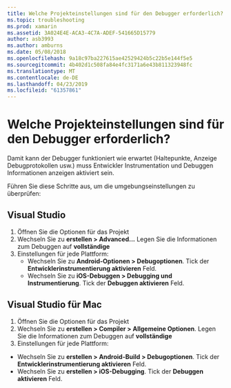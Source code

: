 ```yaml
---
title: Welche Projekteinstellungen sind für den Debugger erforderlich?
ms.topic: troubleshooting
ms.prod: xamarin
ms.assetid: 3A024E4E-ACA3-4C7A-ADEF-541665D15779
author: asb3993
ms.author: amburns
ms.date: 05/08/2018
ms.openlocfilehash: 9a18c97ba227615ae42529424b5c22b5e144f5e5
ms.sourcegitcommit: 4b402d1c508fa84e4fc3171a6e43b811323948fc
ms.translationtype: MT
ms.contentlocale: de-DE
ms.lasthandoff: 04/23/2019
ms.locfileid: "61357861"
---
```

# <a name="what-project-settings-are-required-for-the-debugger"></a>Welche Projekteinstellungen sind für den Debugger erforderlich?

Damit kann der Debugger funktioniert wie erwartet (Haltepunkte, Anzeige Debugprotokollen usw.) muss Entwickler Instrumentation und Debuggen Informationen anzeigen aktiviert sein.

Führen Sie diese Schritte aus, um die umgebungseinstellungen zu überprüfen:

## <a name="visual-studio"></a>Visual Studio
1. Öffnen Sie die Optionen für das Projekt
2. Wechseln Sie zu **erstellen > Advanced...** Legen Sie die Informationen zum Debuggen auf **vollständige**
3. Einstellungen für jede Plattform:
   - Wechseln Sie zu **Android-Optionen > Debugoptionen**. Tick der **Entwicklerinstrumentierung aktivieren** Feld.
   - Wechseln Sie zu **iOS-Debuggen > Debugging und Instrumentierung**. Tick der **Debuggen aktivieren** Feld.

## <a name="visual-studio-for-mac"></a>Visual Studio für Mac
1. Öffnen Sie die Optionen für das Projekt
2. Wechseln Sie zu **erstellen > Compiler > Allgemeine Optionen**. Legen Sie die Informationen zum Debuggen auf **vollständige**
3. Einstellungen für jede Plattform:
  - Wechseln Sie zu **erstellen > Android-Build > Debugoptionen**. Tick der **Entwicklerinstrumentierung aktivieren** Feld.
  - Wechseln Sie zu **erstellen > iOS-Debugging**. Tick der **Debuggen aktivieren** Feld.

